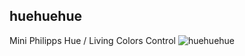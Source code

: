 ## huehuehue
Mini Philipps Hue / Living Colors Control
![huehuehue](https://cloud.githubusercontent.com/assets/7032914/10820623/73260a9e-7e4e-11e5-95f2-357942696b15.jpg)
